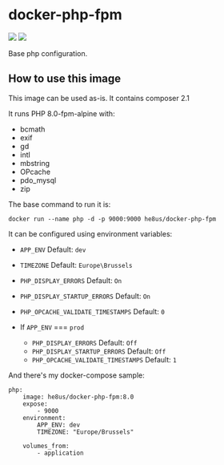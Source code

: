 # docker-php-fpm

[![](https://images.microbadger.com/badges/version/he8us/php-fpm.svg)](http://microbadger.com/images/he8us/php-fpm "Get your own version badge on microbadger.com") [![](https://images.microbadger.com/badges/image/he8us/php-fpm.svg)](http://microbadger.com/images/he8us/php-fpm "Get your own image badge on microbadger.com")

Base php configuration.

## How to use this image

This image can be used as-is. It contains composer 2.1

It runs PHP 8.0-fpm-alpine with:
* bcmath 
* exif
* gd 
* intl
* mbstring
* OPcache
* pdo_mysql
* zip
  
The base command to run it is:

    docker run --name php -d -p 9000:9000 he8us/docker-php-fpm

It can be configured using environment variables:

 * `APP_ENV` Default: `dev`
 * `TIMEZONE` Default: `Europe\Brussels`
 * `PHP_DISPLAY_ERRORS` Default: `On`
 * `PHP_DISPLAY_STARTUP_ERRORS` Default: `On`
 * `PHP_OPCACHE_VALIDATE_TIMESTAMPS` Default: `0`

* If `APP_ENV` === `prod`
    * `PHP_DISPLAY_ERRORS` Default: `Off` 
    * `PHP_DISPLAY_STARTUP_ERRORS` Default: `Off` 
    * `PHP_OPCACHE_VALIDATE_TIMESTAMPS` Default: `1` 

And there's my docker-compose sample:

    php:
        image: he8us/docker-php-fpm:8.0
        expose:
            - 9000
        environment:
            APP_ENV: dev
            TIMEZONE: "Europe/Brussels"

        volumes_from:
            - application
